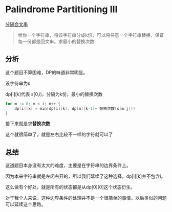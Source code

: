 # Palindrome Partitioning III
[分隔会文串](https://leetcode.com/problems/palindrome-partitioning-iii/)
> 给你一个字符串，将该字符串分成k份，可以将任意一个字符串替换，保证每一份都是回文串。求最小的替换次数

## 分析
这个题目不算困难，DP的味道非常明显。

设字符串为s

dp[i][k]代表 s[0,i)，分隔为k份，最小的替换次数
```go
for m := 0; m < i; m++ {
	dp[i][k] = min(dp[i][k], dp[m][k-1]+ 替换次数(s[m:j]))
}
```
接下来就是求**替换次数**

这个就很简单了，就是左右比较不一样的字符就可以了

## 总结
这道题目本身没有太大的难度，主要是在字符串的边界条件上。

因为本来字符串就是左闭右开的，所以我们延续了这种选择。dp[i][k]并不包含i。

这么做有个好处，就是所有的状态都是从dp[0][0]这个状态衍生。

对于我个人来说，这种边界条件的处理并不是一个很简单的事情。以后类似的问题可以延续这个思路。